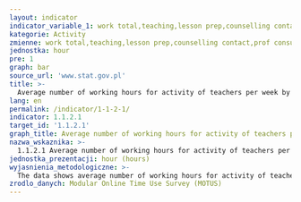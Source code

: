 ```yaml
---
layout: indicator
indicator_variable_1: work total,teaching,lesson prep,counselling contact,prof consultation,school supervision,class administration,school policy,formation
kategorie: Activity
zmienne: work total,teaching,lesson prep,counselling contact,prof consultation,school supervision,class administration,school policy,formation
jednostka: hour
pre: 1
graph: bar
source_url: 'www.stat.gov.pl'
title: >-
  Average number of working hours for activity of teachers per week by sex
lang: en
permalink: /indicator/1-1-2-1/
indicator: 1.1.2.1
target_id: '1.1.2.1'
graph_title: Average number of working hours for activity of teachers per week by sex
nazwa_wskaznika: >-
  1.1.2.1 Average number of working hours for activity of teachers per week by sex
jednostka_prezentacji: hour (hours)
wyjasnienia_metodologiczne: >-
  The data shows average number of working hours for activity of teachers per week by sex (primary and secondary schools in Flanders in 2018)
zrodlo_danych: Modular Online Time Use Survey (MOTUS)
---
```

